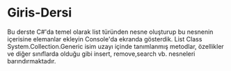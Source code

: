 # Giris-Dersi
Bu derste C#'da temel olarak list türünden nesne oluşturup bu nesnenin içerisine elemanlar ekleyin 
Console'da ekranda gösterdik.
List Class System.Collection.Generic isim uzayı içinde tanımlanmış metodlar, özellikler ve diğer sınıflarda olduğu gibi
insert, remove,search vb. nesneleri barındırmaktadır.

